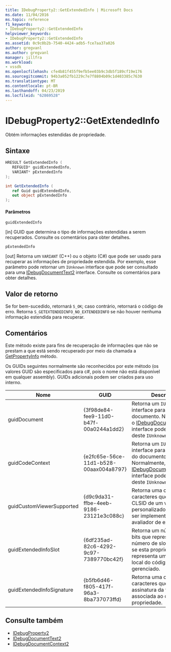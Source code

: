 ```yaml
---
title: IDebugProperty2::GetExtendedInfo | Microsoft Docs
ms.date: 11/04/2016
ms.topic: reference
f1_keywords:
- IDebugProperty2::GetExtendedInfo
helpviewer_keywords:
- IDebugProperty2::GetExtendedInfo
ms.assetid: 0c9c0b2b-7540-4424-adb5-fce7aa37a026
author: gregvanl
ms.author: gregvanl
manager: jillfra
ms.workload:
- vssdk
ms.openlocfilehash: cfe4b81f455f9efb5ee03b9c3db5f189cf19e176
ms.sourcegitcommit: 94b3a052fb1229c7e7f8804b09c1d403385c7630
ms.translationtype: MT
ms.contentlocale: pt-BR
ms.lasthandoff: 04/23/2019
ms.locfileid: "62869528"
---
```

# <a name="idebugproperty2getextendedinfo"></a>IDebugProperty2::GetExtendedInfo
Obtém informações estendidas de propriedade.

## <a name="syntax"></a>Sintaxe

```cpp
HRESULT GetExtendedInfo ( 
   REFGUID* guidExtendedInfo,
   VARIANT* pExtendedInfo
);
```

```csharp
int GetExtendedInfo ( 
   ref Guid guidExtendedInfo,
   out object pExtendedInfo
);
```

#### <a name="parameters"></a>Parâmetros
 `guidExtendedInfo`

 [in] GUID que determina o tipo de informações estendidas a serem recuperados. Consulte os comentários para obter detalhes.

 `pExtendedInfo`

 [out] Retorna um `VARIANT` (C++) ou o objeto (C#) que pode ser usado para recuperar as informações de propriedade estendida. Por exemplo, esse parâmetro pode retornar um `IUnknown` interface que pode ser consultado para uma [IDebugDocumentText2](../../../extensibility/debugger/reference/idebugdocumenttext2.md) interface. Consulte os comentários para obter detalhes.

## <a name="return-value"></a>Valor de retorno
 Se for bem-sucedido, retornará `S_OK`; caso contrário, retornará o código de erro. Retorna `S_GETEXTENDEDINFO_NO_EXTENDEDINFO` se não houver nenhuma informação estendida para recuperar.

## <a name="remarks"></a>Comentários
 Este método existe para fins de recuperação de informações que não se prestam a que está sendo recuperado por meio da chamada a [GetPropertyInfo](../../../extensibility/debugger/reference/idebugproperty2-getpropertyinfo.md) método.

 Os GUIDs seguintes normalmente são reconhecidos por este método (os valores GUID são especificados para c#, pois o nome não está disponível em qualquer assembly). GUIDs adicionais podem ser criados para uso interno.

|Nome|GUID|Descrição|
|----------|----------|-----------------|
|guidDocument|{3f98de84-fee9-11d0-b47f-00a0244a1dd2}|Retorna um `IUnknown` interface para o documento. Normalmente, o [IDebugDocumentText2](../../../extensibility/debugger/reference/idebugdocumenttext2.md) interface pode ser obtida deste `IUnknown` interface.|
|guidCodeContext|{e2fc65e-56ce-11d1-b528-00aax004a8797}|Retorna um `IUnknown` interface para o contexto do documento. Normalmente, o [IDebugDocumentContext2](../../../extensibility/debugger/reference/idebugdocumentcontext2.md) interface pode ser obtida deste `IUnknown` interface.|
|guidCustomViewerSupported|{d9c9da31-ffbe-4eeb-9186-23121e3c088c}|Retorna uma cadeia de caracteres que contém o CLSID de um visualizador personalizado, costuma ser implementado por um avaliador de expressão.|
|guidExtendedInfoSlot|{6df235ad-82c6-4292-9c97-7389770bc42f}|Retorna um número de 32 bits que representa o número de slot desejado se esta propriedade representa um endereço local do código gerenciado.|
|guidExtendedInfoSignature|{b5fb6d46-f805-417f-96a3-8ba737073ffd}|Retorna uma cadeia de caracteres que contém a assinatura da variável associada ao objeto de propriedade.|

## <a name="see-also"></a>Consulte também
- [IDebugProperty2](../../../extensibility/debugger/reference/idebugproperty2.md)
- [IDebugDocumentText2](../../../extensibility/debugger/reference/idebugdocumenttext2.md)
- [IDebugDocumentContext2](../../../extensibility/debugger/reference/idebugdocumentcontext2.md)